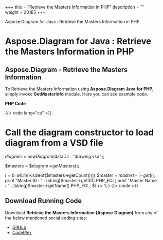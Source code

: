 +++
title = "Retrieve the Masters Information in PHP" 
description = "" 
weight = 20185 
+++

Aspose.Diagram for Java : Retrieve the Masters Information in PHP  

# Aspose.Diagram for Java : Retrieve the Masters Information in PHP


## Aspose.Diagram - Retrieve the Masters Information

To Retrieve the Masters Information using **Aspose.Diagram Java for PHP**, simply invoke **GetMasterInfo** module. Here you can see example code.

**PHP Code**

{{< code lang="cs" >}}
# Call the diagram constructor to load diagram from a VSD file
$diagram = new Diagram($dataDir . "drawing.vsd");

$masters = $diagram->getMasters();

$i = 0;
while ($i<sizeof($masters->getCount())){
$master = $masters->get($i);
print "Master ID : " . (string)$master->getID().PHP_EOL;
print "Master Name : " . (string)$master->getName().PHP_EOL;
$i += 1;
}
{{< /code >}}

## Download Running Code

Download **Retrieve the Masters Information (Aspose.Diagram)** from any of the below mentioned social coding sites:

*   [GitHub](https://github.com/asposediagram/Aspose.Diagram-for-Java/blob/master/Plugins/Aspose_Diagram_Java_for_PHP/src/aspose/diagram/WorkingwithMasters/GetMasterInfo.php)
*   [CodePlex](https://asposediagramjavaphp.codeplex.com/SourceControl/latest#src/aspose/diagram/WorkingwithMasters/GetMasterInfo.php)

